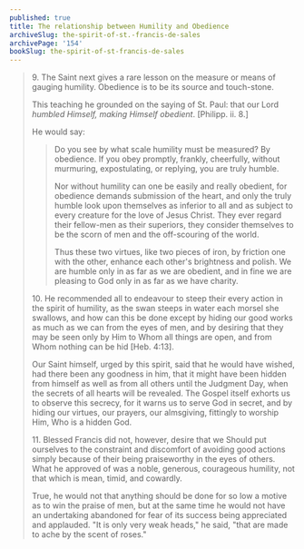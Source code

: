 ```yaml
---
published: true
title: The relationship between Humility and Obedience
archiveSlug: the-spirit-of-st.-francis-de-sales
archivePage: '154'
bookSlug: the-spirit-of-st-francis-de-sales
---
```


> 9\. The Saint next gives a rare lesson on the measure or means of gauging humility. Obedience is to be its source and touch-stone.
>
> This teaching he grounded on the saying of St. Paul: that our Lord *humbled Himself, making Himself obedient*. [Philipp. ii. 8.]
>
> He would say:
>
>> Do you see by what scale humility must be measured? By obedience. If you obey promptly, frankly, cheerfully, without murmuring, expostulating, or replying, you are truly humble.
>>
>> Nor without humility can one be easily and really obedient, for obedience demands submission of the heart, and only the truly humble look upon themselves as inferior to all and as subject to every creature for the love of Jesus Christ. They ever regard their fellow-men as their superiors, they consider themselves to be the scorn of men and the off-scouring of the world.
>>
>> Thus these two virtues, like two pieces of iron, by friction one with the other, enhance each other's brightness and polish. We are humble only in as far as we are obedient, and in fine we are pleasing to God only in as far as we have charity.
>
> 10\. He recommended all to endeavour to steep their every action in the spirit of humility, as the swan steeps in water each morsel she swallows, and how can this be done except by hiding our good works as much as we can from the eyes of men, and by desiring that they may be seen only by Him to Whom all things are open, and from Whom nothing can be hid [Heb. 4:13].
>
> Our Saint himself, urged by this spirit, said that he would have wished, had there been any goodness in him, that it might have been hidden from himself as well as from all others until the Judgment Day, when the secrets of all hearts will be revealed. The Gospel itself exhorts us to observe this secrecy, for it warns us to serve God in secret, and by hiding our virtues, our prayers, our almsgiving, fittingly to worship Him, Who is a hidden God.
>
> 11\. Blessed Francis did not, however, desire that we Should put ourselves to the constraint and discomfort of avoiding good actions simply because of their being praiseworthy in the eyes of others. What he approved of was a noble, generous, courageous humility, not that which is mean, timid, and cowardly.
>
> True, he would not that anything should be done for so low a motive as to win the praise of men, but at the same time he would not have an undertaking abandoned for fear of its success being appreciated and applauded. "It is only very weak heads," he said, "that are made to ache by the scent of roses."
